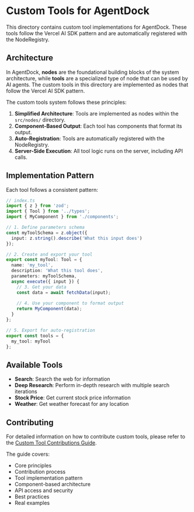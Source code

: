 # Custom Tools for AgentDock

This directory contains custom tool implementations for AgentDock. These tools follow the Vercel AI SDK pattern and are automatically registered with the NodeRegistry.

## Architecture

In AgentDock, **nodes** are the foundational building blocks of the system architecture, while **tools** are a specialized type of node that can be used by AI agents. The custom tools in this directory are implemented as nodes that follow the Vercel AI SDK pattern.

The custom tools system follows these principles:

1. **Simplified Architecture**: Tools are implemented as nodes within the `src/nodes/` directory.
2. **Component-Based Output**: Each tool has components that format its output.
3. **Auto-Registration**: Tools are automatically registered with the NodeRegistry.
4. **Server-Side Execution**: All tool logic runs on the server, including API calls.

## Implementation Pattern

Each tool follows a consistent pattern:

```typescript
// index.ts
import { z } from 'zod';
import { Tool } from '../types';
import { MyComponent } from './components';

// 1. Define parameters schema
const myToolSchema = z.object({
  input: z.string().describe('What this input does')
});

// 2. Create and export your tool
export const myTool: Tool = {
  name: 'my_tool',
  description: 'What this tool does',
  parameters: myToolSchema,
  async execute({ input }) {
    // 3. Get your data
    const data = await fetchData(input);
    
    // 4. Use your component to format output
    return MyComponent(data);
  }
};

// 5. Export for auto-registration
export const tools = {
  my_tool: myTool
};
```

## Available Tools

- **Search**: Search the web for information
- **Deep Research**: Perform in-depth research with multiple search iterations
- **Stock Price**: Get current stock price information
- **Weather**: Get weather forecast for any location

## Contributing

For detailed information on how to contribute custom tools, please refer to the [Custom Tool Contributions Guide](./custom-tool-contributions.md).

The guide covers:
- Core principles
- Contribution process
- Tool implementation pattern
- Component-based architecture
- API access and security
- Best practices
- Real examples 